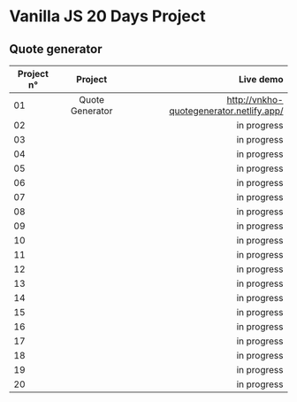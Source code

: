 # Vanilla JS 20 Days Project

## Quote generator

| Project n° |    Project     |   Live demo |
| ---------- | :------------: | ----------: |
| 01         | Quote Generator | http://vnkho-quotegenerator.netlify.app/|
| 02         |                | in progress |
| 03         |                | in progress |
| 04         |                | in progress |
| 05         |                | in progress |
| 06         |                | in progress |
| 07         |                | in progress |
| 08         |                | in progress |
| 09         |                | in progress |
| 10         |                | in progress |
| 11         |                | in progress |
| 12         |                | in progress |
| 13         |                | in progress |
| 14         |                | in progress |
| 15         |                | in progress |
| 16         |                | in progress |
| 17         |                | in progress |
| 18         |                | in progress |
| 19         |                | in progress |
| 20         |                | in progress |
